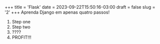 +++
title = 'Flask'
date = 2023-09-22T15:50:16-03:00
draft = false
slug = '2'
+++
Aprenda Django em apenas quatro passos!

1. Step one
2. Step two
3. ????
4. PROFIT!!!